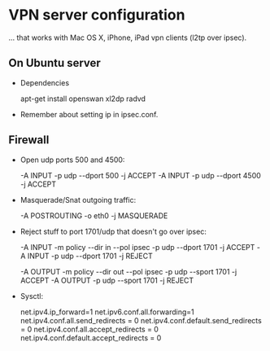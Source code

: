 VPN server configuration
========================

... that works with Mac OS X, iPhone, iPad vpn clients (l2tp over ipsec).


On Ubuntu server
----------------

 * Dependencies

    apt-get install openswan xl2dp radvd

 * Remember about setting ip in ipsec.conf.


Firewall
--------

 * Open udp ports 500 and 4500:

    -A INPUT -p udp --dport 500 -j ACCEPT
    -A INPUT -p udp --dport 4500 -j ACCEPT

 * Masquerade/Snat outgoing traffic:

    -A POSTROUTING -o eth0 -j MASQUERADE

 * Reject stuff to port 1701/udp that doesn't go over ipsec:

    -A INPUT -m policy --dir in --pol ipsec -p udp --dport 1701 -j ACCEPT
    -A INPUT -p udp --dport 1701 -j REJECT

    -A OUTPUT -m policy --dir out --pol ipsec -p udp --sport 1701 -j ACCEPT
    -A OUTPUT -p udp --sport 1701 -j REJECT

 * Sysctl:

    net.ipv4.ip_forward=1
    net.ipv6.conf.all.forwarding=1
    net.ipv4.conf.all.send_redirects = 0
    net.ipv4.conf.default.send_redirects = 0
    net.ipv4.conf.all.accept_redirects = 0
    net.ipv4.conf.default.accept_redirects = 0

